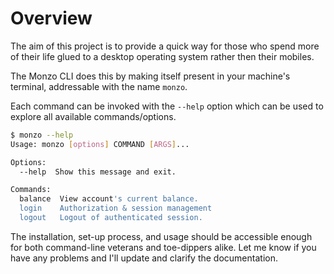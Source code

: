 # Overview
The aim of this project is to provide a quick way for those who spend
more of their life glued to a desktop operating system rather then their
mobiles.

The Monzo CLI does this by making itself present in your machine's terminal,
addressable with the name `monzo`.

Each command can be invoked with the `--help` option which can be used to
explore all available commands/options.

```bash
$ monzo --help
Usage: monzo [options] COMMAND [ARGS]...

Options:
  --help  Show this message and exit.

Commands:
  balance  View account's current balance.
  login    Authorization & session management
  logout   Logout of authenticated session.
```

The installation, set-up process, and usage should be accessible enough for both
command-line veterans and toe-dippers alike. Let me know if you have any
problems and I'll update and clarify the documentation.
